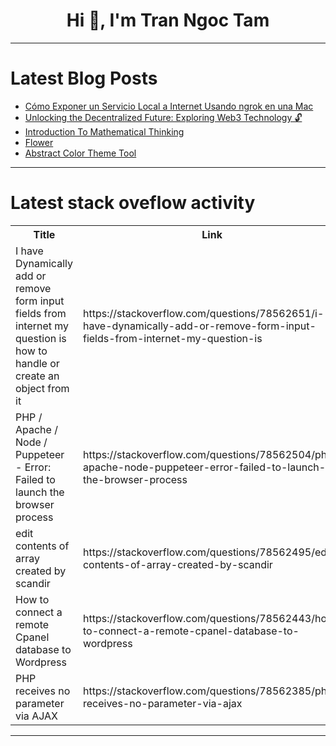 <h1 align="center">Hi 👋, I'm Tran Ngoc Tam</h1>

---

# Latest Blog Posts 
<!-- BLOG-POST-LIST:START -->
- [Cómo Exponer un Servicio Local a Internet Usando ngrok en una Mac](https://dev.to/olverarobertp/como-exponer-un-servicio-local-a-internet-usando-ngrok-en-una-mac-1o3c)
- [Unlocking the Decentralized Future: Exploring Web3 Technology 🔓](https://dev.to/vyan/unlocking-the-decentralized-future-exploring-web3-technology-3l01)
- [Introduction To Mathematical Thinking](https://dev.to/niladridas/introduction-to-mathematical-thinking-57mc)
- [Flower](https://dev.to/araguaci/flower-3oc3)
- [Abstract Color Theme Tool](https://dev.to/araguaci/abstract-color-theme-tool-amj)
<!-- BLOG-POST-LIST:END -->

---

# Latest stack oveflow activity
<table>
  <tr><th>Title</th><th>Link</th></tr>
  <!-- STACKOVERFLOW:START --><tr><td>I have Dynamically add or remove form input fields from internet my question is how to handle or create an object from it</td><td>https://stackoverflow.com/questions/78562651/i-have-dynamically-add-or-remove-form-input-fields-from-internet-my-question-is</td></tr><tr><td>PHP / Apache / Node / Puppeteer - Error: Failed to launch the browser process</td><td>https://stackoverflow.com/questions/78562504/php-apache-node-puppeteer-error-failed-to-launch-the-browser-process</td></tr><tr><td>edit contents of array created by scandir</td><td>https://stackoverflow.com/questions/78562495/edit-contents-of-array-created-by-scandir</td></tr><tr><td>How to connect a remote Cpanel database to Wordpress</td><td>https://stackoverflow.com/questions/78562443/how-to-connect-a-remote-cpanel-database-to-wordpress</td></tr><tr><td>PHP receives no parameter via AJAX</td><td>https://stackoverflow.com/questions/78562385/php-receives-no-parameter-via-ajax</td></tr><!-- STACKOVERFLOW:END -->
</table>

---


